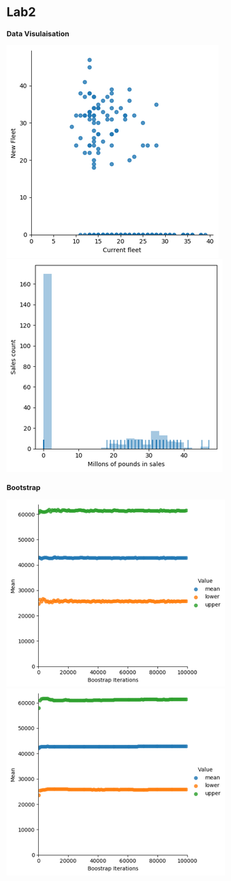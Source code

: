# Lab2

### Data Visulaisation

![vehicles_scaterplot](./scaterplot.png?raw=true)
![vehicles_histogram](./histogram.png?raw=true)


### Bootstrap

![bootstrap](./bootstrap_confidence.png?raw=true)
![bootstrap_seeded](./bootstrap_confidence.seeded.png)
